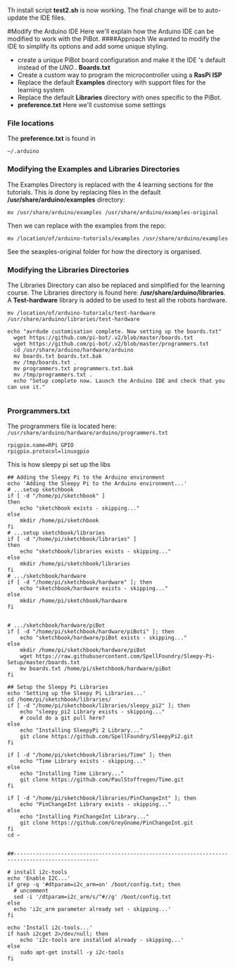 Th install script **test2.sh** is now working. The final change will be to auto-update the IDE files.

#Modify the Arduino IDE 
Here we'll explain how the Arduino IDE can be modified to work with the PiBot.
####Approach 
We wanted to modify the IDE to simplify its options and add some unique styling.
- create a unique PiBot board configuration and make it the IDE 's default instead of the *UNO*.. **Boards.txt**
- Create a custom way to program the microcontroller using a **RasPi ISP**
- Replace the default **Examples** directory with support files for the learning system
- Replace the default **Libraries** directory with ones specific to the PiBot.
- **preference.txt** Here we'll customise some settings 

### File locations
The **preference.txt** is found in 
```
~/.arduino
```
### Modifying the Examples and Libraries Directories
The Examples Directory is replaced with the 4 learning sections for the tutorials.
This is done by replacing files in the default **/usr/share/arduino/examples** directory:

```
mv /usr/share/arduino/examples /usr/share/arduino/examples-original
```

Then we can replace with the examples from the repo:

```
mv /location/of/arduino-tutorials/examples /usr/share/arduino/examples
```

See the seaxples-original folder for how the directory is organised.

### Modifying the Libraries Directories
The Libraries Directory can also be replaced and simplified for the learning course.
The Libraries directory is found here: **/usr/share/arduino/libraries**. 
A **Test-hardware** library is added to be used to test all the robots hardware. 

```
mv /location/of/arduino-tutorials/test-hardware /usr/share/arduino/libraries/test-hardware
```


```
echo "avrdude customisation complete. Now setting up the boards.txt"
  wget https://github.com/pi-bot/.v2/blob/master/boards.txt
  wget https://github.com/pi-bot/.v2/blob/master/programmers.txt
  cd /usr/share/arduino/hardware/arduino
  mv boards.txt boards.txt.bak
  mv /tmp/boards.txt .
  mv programmers.txt programmers.txt.bak
  mv /tmp/programmers.txt .
  echo "Setup complete now. Launch the Arduino IDE and check that you can use it."
  
  ```
  
  ### Prorgrammers.txt
  
 The programmers file is located here: `/usr/share/arduino/hardware/arduino/programmers.txt`
 
 ```
rpigpio.name=RPi GPIO
rpigpio.protocol=linuxgpio
```


This is how sleepy pi set up the libs

```
## Adding the Sleepy Pi to the Arduino environment
echo 'Adding the Sleepy Pi to the Arduino environment...'
# ...setup sketchbook
if [ -d "/home/pi/sketchbook" ]
then
    echo "sketchbook exists - skipping..."
else
    mkdir /home/pi/sketchbook
fi
# ...setup sketchbook/libraries
if [ -d "/home/pi/sketchbook/libraries" ]
then
    echo "sketchbook/libraries exists - skipping..."
else
    mkdir /home/pi/sketchbook/libraries
fi
# .../sketchbook/hardware
if [ -d "/home/pi/sketchbook/hardware" ]; then
    echo "sketchbook/hardware exists - skipping..."
else
    mkdir /home/pi/sketchbook/hardware 
fi


# .../sketchbook/hardware/piBot
if [ -d "/home/pi/sketchbook/hardware/piBoti" ]; then
    echo "sketchbook/hardware/piBot exists - skipping..."
else
    mkdir /home/pi/sketchbook/hardware/piBot
    wget https://raw.githubusercontent.com/SpellFoundry/Sleepy-Pi-Setup/master/boards.txt
    mv boards.txt /home/pi/sketchbook/hardware/piBot
fi

## Setup the Sleepy Pi Libraries
echo 'Setting up the Sleepy Pi Libraries...'
cd /home/pi/sketchbook/libraries/
if [ -d "/home/pi/sketchbook/libraries/sleepy_pi2" ]; then
    echo "sleepy_pi2 Library exists - skipping..."
    # could do a git pull here?
else
    echo "Installing SleepyPi 2 Library..."
    git clone https://github.com/SpellFoundry/SleepyPi2.git
fi

if [ -d "/home/pi/sketchbook/libraries/Time" ]; then
    echo "Time Library exists - skipping..."
else
    echo "Installing Time Library..."
    git clone https://github.com/PaulStoffregen/Time.git
fi

if [ -d "/home/pi/sketchbook/libraries/PinChangeInt" ]; then
    echo "PinChangeInt Library exists - skipping..."
else
    echo "Installing PinChangeInt Library..."
    git clone https://github.com/GreyGnome/PinChangeInt.git
fi
cd ~


##-------------------------------------------------------------------------------------------------

# install i2c-tools
echo 'Enable I2C...'
if grep -q '#dtparam=i2c_arm=on' /boot/config.txt; then
  # uncomment
  sed -i '/dtparam=i2c_arm/s/^#//g' /boot/config.txt
else
  echo 'i2c_arm parameter already set - skipping...'
fi

echo 'Install i2c-tools...'
if hash i2cget 2>/dev/null; then
    echo 'i2c-tools are installed already - skipping...'
else
    sudo apt-get install -y i2c-tools
fi
```
